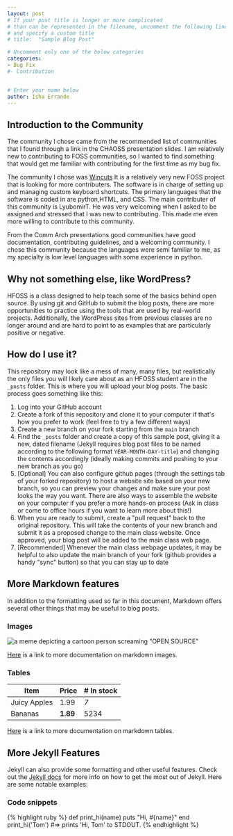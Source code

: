 ```yaml
---
layout: post
# If your post title is longer or more complicated
# than can be represented in the filename, uncomment the following line
# and specify a custom title
# title:  "Sample Blog Post"

# Uncomment only one of the below categories
categories: 
- Bug Fix
#- Contribution


# Enter your name below
author: Isha Errande
---
```


## Introduction to the Community 

The community I chose came from the recommended list of communities that I found through a link in the CHAOSS presentation
slides. I am relatively new to contributing to FOSS communities, so I wanted to find something that would get me familiar 
with contributing for the first time as my bug fix. 

The community I chose was [Wincuts](https://github.com/LyubomirT/wincuts)  It is a relatively very new FOSS project that
is looking for more contributers. The software is in charge of setting up and managing custom keyboard shortcuts. The
primary languages that the software is coded in are python,HTML, and CSS. The main contributer of this community is 
LyubomirT. He was very welcoming when I asked to be assigned and stressed that I was new to contributing. This made
me even more willing to contribute to this community. 

From the Comm Arch presentations good communities have good documentation, contributing guidelines, and a welcoming 
community. I chose this community because the languages were semi familiar to me, as my specialty is low level languages
with some experience in python. 

## Why not something else, like WordPress?
HFOSS is a class designed to help teach some of the basics behind open source. By using git and GitHub to submit the blog posts, there are more opportunities to practice using the tools that are used by real-world projects. Additionally, the WordPress sites from previous classes are no longer around and are hard to point to as examples that are particularly positive or negative.

## How do I use it?
This repository may look like a mess of many, many files, but realistically the only files you will likely care about as an HFOSS student are in the `_posts` folder. This is where you will upload your blog posts. The basic process goes something like this:

1. Log into your GitHub account
2. Create a fork of this repository and clone it to your computer if that's how you prefer to work (feel free to try a few different ways)
3. Create a new branch on your fork starting from the `main` branch
4. Find the `_posts` folder and create a copy of this sample post, giving it a new, dated filename (Jekyll requires blog post files to be named according to the following format `YEAR-MONTH-DAY-title`) and changing the contents accordingly (ideally making commits and pushing to your new branch as you go)
5. [Optional] You can also configure github pages (through the settings tab of your forked repository) to host a website site based on your new branch, so you can preview your changes and make sure your post looks the way you want. There are also ways to assemble the website on your computer if you prefer a more hands-on process (Ask in class or come to office hours if you want to learn more about this!) 
6. When you are ready to submit, create a "pull request" back to the original repository. This will take the contents of your new branch and submit it as a proposed change to the main class website. Once approved, your blog post will be added to the main class web page.
7. [Recommended] Whenever the main class webpage updates, it may be helpful to also update the main branch of your fork (github provides a handy "sync" button) so that you can stay up to date



## More Markdown features
In addition to the formatting used so far in this document, Markdown offers several other things that may be useful to blog posts. 

### Images

![a meme depicting a cartoon person screaming "OPEN SOURCE"](https://ankitrokdeonsns.github.io/assets/img/open_source.jpeg)


[Here](https://www.markdownguide.org/basic-syntax/#images-1) is a link to more documentation on markdown images.

### Tables

| Item         | Price    | # In stock |
| ------------ | -------- | ---------- |
| Juicy Apples | 1.99     | *7*        |
| Bananas      | **1.89** | 5234       |

[Here](https://www.markdownguide.org/extended-syntax/#tables) is a link to more documentation on markdown tables.

## More Jekyll Features
Jekyll can also provide some formatting and other useful features. Check out the [Jekyll docs][jekyll-docs] for more info on how to get the most out of Jekyll. Here are some notable examples:


### Code snippets

{% highlight ruby %}
def print_hi(name)
  puts "Hi, #{name}"
end
print_hi('Tom')
#=> prints 'Hi, Tom' to STDOUT.
{% endhighlight %}


[jekyll-docs]: https://jekyllrb.com/docs/home

